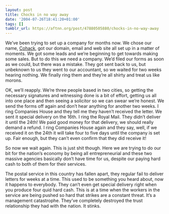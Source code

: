 ```yaml
---
layout: post
title: Chocks in no way away
date: '2004-07-26T18:41:20+01:00'
tags: []
tumblr_url: https://aftnn.org/post/47880505880/chocks-in-no-way-away
---
```

<p>We&rsquo;ve been trying to set up a company for months now. We chose our name, <a href="http://www.cohack.com/">Cohack</a>, got our domain, email and web site all set up in a matter of moments. We got some leads and we&rsquo;re beginning to get towards making some sales. But to do this we need a company. We&rsquo;d filed our forms as soon as we could, but there was a mistake. They got sent back to us, but unbeknown to us they went to our accountant, so we waited for two weeks hearing nothing. We finally ring them and they&rsquo;re all shirty and treat us like morons.</p>
<p>OK, we&rsquo;ll reapply. We&rsquo;re three people based in two cities, so getting the necessary signatures and witnessing done is a bit of effort, getting us all into one place and then seeing a solicitor so we can swear we&rsquo;re honest. We send the forms off again and don&rsquo;t hear anything for another two weeks. I ring Companies House and they tell me they haven&rsquo;t received the letter. We sent it special delivery on the 16th. I ring the Royal Mail. They didn&rsquo;t deliver it until the 24th! We paid good money for that delivery, we should really demand a refund. I ring Companies House again and they say, well, if we received it on the 24th it will take four to five days until the company is set up. Fair enough, but they can&rsquo;t even confirm that they did receive it!</p>
<p>So now we wait again. This is just shit though. Here we are trying to do our bit for the nation&rsquo;s economy by being all entrepreneurial and these two massive agencies basically don&rsquo;t have time for us, despite our paying hard cash to both of them for their services.</p>
<p>The postal service in this country has fallen apart, they regular fail to deliver letters for weeks at a time. This used to be something you heard about, now it happens to everybody. They can&rsquo;t even get special delivery right when you produce four quid hard cash. This is at a time when the workers in the service are being pushed so hard that strikes are a constant threat. It&rsquo;s a management catastrophe. They&rsquo;ve completely destroyed the trust relationship they had with the nation. It stinks.</p>
